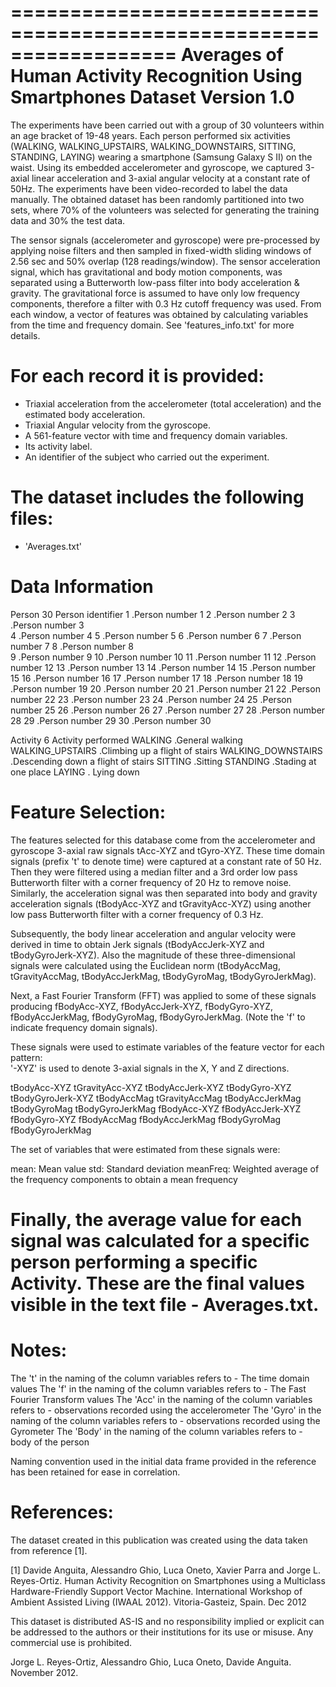 ==================================================================
Averages of Human Activity Recognition Using Smartphones Dataset
Version 1.0
==================================================================
The experiments have been carried out with a group of 30 volunteers within an age bracket of 19-48 years. 
Each person performed six activities (WALKING, WALKING_UPSTAIRS, WALKING_DOWNSTAIRS, SITTING, STANDING, LAYING) wearing a smartphone (Samsung Galaxy S II) on the waist.
Using its embedded accelerometer and gyroscope, we captured 3-axial linear acceleration and 3-axial angular velocity at a constant rate of 50Hz. 
The experiments have been video-recorded to label the data manually. 
The obtained dataset has been randomly partitioned into two sets, where 70% of the volunteers was selected for generating the training data and 30% the test data. 

The sensor signals (accelerometer and gyroscope) were pre-processed by applying noise filters and then sampled in fixed-width sliding windows of 2.56 sec 
and 50% overlap (128 readings/window). 
The sensor acceleration signal, which has gravitational and body motion components, was separated using a Butterworth low-pass filter into body acceleration & gravity.
The gravitational force is assumed to have only low frequency components, therefore a filter with 0.3 Hz cutoff frequency was used. 
From each window, a vector of features was obtained by calculating variables from the time and frequency domain. See 'features_info.txt' for more details. 

For each record it is provided:
======================================

- Triaxial acceleration from the accelerometer (total acceleration) and the estimated body acceleration.
- Triaxial Angular velocity from the gyroscope. 
- A 561-feature vector with time and frequency domain variables. 
- Its activity label. 
- An identifier of the subject who carried out the experiment.


The dataset includes the following files:
============================================
- 'Averages.txt'

Data Information
============================================
Person		30
         Person identifier
                1 .Person number 1
		2 .Person number 2 
		3 .Person number 3              
		4 .Person number 4
		5 .Person number 5
		6 .Person number 6
		7 .Person number 7 
		8 .Person number 8              
		9 .Person number 9
		10 .Person number 10
		11 .Person number 11
		12 .Person number 12
		13 .Person number 13
		14 .Person number 14
		15 .Person number 15
		16 .Person number 16
		17 .Person number 17
		18 .Person number 18
		19 .Person number 19
		20 .Person number 20
		21 .Person number 21
		22 .Person number 22
		23 .Person number 23
		24 .Person number 24
		25 .Person number 25
		26 .Person number 26
		27 .Person number 27
		28 .Person number 28
		29 .Person number 29
		30 .Person number 30

Activity	6
          Activity performed
		WALKING            .General walking 
		WALKING_UPSTAIRS   .Climbing up a flight of stairs
		WALKING_DOWNSTAIRS .Descending down a flight of stairs
		SITTING            .Sitting 
		STANDING           .Stading at one place
		LAYING             . Lying down

Feature Selection:
====================

The features selected for this database come from the accelerometer and gyroscope 3-axial raw signals tAcc-XYZ and tGyro-XYZ. These time domain signals (prefix 't' to denote time) were captured at a constant rate of 50 Hz. Then they were filtered using a median filter and a 3rd order low pass Butterworth filter with a corner frequency of 20 Hz to remove noise. Similarly, the acceleration signal was then separated into body and gravity acceleration signals (tBodyAcc-XYZ and tGravityAcc-XYZ) using another low pass Butterworth filter with a corner frequency of 0.3 Hz. 

Subsequently, the body linear acceleration and angular velocity were derived in time to obtain Jerk signals (tBodyAccJerk-XYZ and tBodyGyroJerk-XYZ). Also the magnitude of these three-dimensional signals were calculated using the Euclidean norm (tBodyAccMag, tGravityAccMag, tBodyAccJerkMag, tBodyGyroMag, tBodyGyroJerkMag). 

Next, a Fast Fourier Transform (FFT) was applied to some of these signals producing fBodyAcc-XYZ, fBodyAccJerk-XYZ, fBodyGyro-XYZ, fBodyAccJerkMag, fBodyGyroMag, fBodyGyroJerkMag. (Note the 'f' to indicate frequency domain signals). 

These signals were used to estimate variables of the feature vector for each pattern:  
'-XYZ' is used to denote 3-axial signals in the X, Y and Z directions.

tBodyAcc-XYZ
tGravityAcc-XYZ
tBodyAccJerk-XYZ
tBodyGyro-XYZ
tBodyGyroJerk-XYZ
tBodyAccMag
tGravityAccMag
tBodyAccJerkMag
tBodyGyroMag
tBodyGyroJerkMag
fBodyAcc-XYZ
fBodyAccJerk-XYZ
fBodyGyro-XYZ
fBodyAccMag
fBodyAccJerkMag
fBodyGyroMag
fBodyGyroJerkMag

The set of variables that were estimated from these signals were: 

mean: Mean value
std: Standard deviation
meanFreq: Weighted average of the frequency components to obtain a mean frequency

Finally, the average value for each signal was calculated for a specific person performing a specific Activity.
These are the final values visible in the text file - Averages.txt.
====================================================================================================================
Notes:
=====================
The 't' in the naming of the column variables refers to - The time domain values
The 'f' in the naming of the column variables refers to - The Fast Fourier Transform values
The 'Acc' in the naming of the column variables refers to - observations recorded using the accelerometer
The 'Gyro' in the naming of the column variables refers to - observations recorded using the Gyrometer
The 'Body' in the naming of the column variables refers to - body of the person

Naming convention used in the initial data frame provided in the reference has been retained for ease in correlation.


References:
=============
The dataset created in this publication was created using the data taken from reference [1].

[1] Davide Anguita, Alessandro Ghio, Luca Oneto, Xavier Parra and Jorge L. Reyes-Ortiz. 
Human Activity Recognition on Smartphones using a Multiclass Hardware-Friendly Support Vector Machine. International Workshop of Ambient Assisted Living (IWAAL 2012). 
Vitoria-Gasteiz, Spain. Dec 2012

This dataset is distributed AS-IS and no responsibility implied or explicit can be addressed to the authors or their institutions for its use or misuse. 
Any commercial use is prohibited.

Jorge L. Reyes-Ortiz, Alessandro Ghio, Luca Oneto, Davide Anguita. November 2012.
